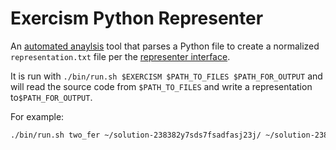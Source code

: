 # Exercism Python Representer

An [automated anaylsis](analyis) tool that parses a Python file to create a normalized `representation.txt` file per the [representer interface][interface].

It is run with `./bin/run.sh $EXERCISM $PATH_TO_FILES $PATH_FOR_OUTPUT` and will read the source code from `$PATH_TO_FILES` and write a representation to`$PATH_FOR_OUTPUT`.

For example:

```bash
./bin/run.sh two_fer ~/solution-238382y7sds7fsadfasj23j/ ~/solution-238382y7sds7fsadfasj23j/output/
```

 
 [analysis]: https://github.com/exercism/automated-analysis
 [interface]: https://github.com/exercism/automated-analysis/blob/master/docs/representers/interface.md


